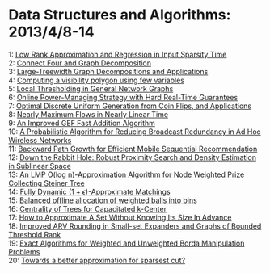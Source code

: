 # Data Structures and Algorithms: 2013/4/8-14  
1: [Low Rank Approximation and Regression in Input Sparsity Time](https://doi.org/10.48550/arXiv.1207.6365)  
2: [Connect Four and Graph Decomposition](https://doi.org/10.48550/arXiv.1210.4367)  
3: [Large-Treewidth Graph Decompositions and Applications](https://doi.org/10.48550/arXiv.1304.1577)  
4: [Computing a visibility polygon using few variables](https://doi.org/10.48550/arXiv.1111.3584)  
5: [Local Thresholding in General Network Graphs](https://doi.org/10.48550/arXiv.1212.5880)  
6: [Online Power-Managing Strategy with Hard Real-Time Guarantees](https://doi.org/10.48550/arXiv.1304.1590)  
7: [Optimal Discrete Uniform Generation from Coin Flips, and Applications](https://doi.org/10.48550/arXiv.1304.1916)  
8: [Nearly Maximum Flows in Nearly Linear Time](https://doi.org/10.48550/arXiv.1304.2077)  
9: [An Improved GEF Fast Addition Algorithm](https://doi.org/10.48550/arXiv.1304.2110)  
10: [A Probabilistic Algorithm for Reducing Broadcast Redundancy in Ad Hoc  Wireless Networks](https://doi.org/10.48550/arXiv.1304.2112)  
11: [Backward Path Growth for Efficient Mobile Sequential Recommendation](https://doi.org/10.48550/arXiv.1304.2144)  
12: [Down the Rabbit Hole: Robust Proximity Search and Density Estimation in  Sublinear Space](https://doi.org/10.48550/arXiv.1111.2942)  
13: [An LMP O(log n)-Approximation Algorithm for Node Weighted Prize  Collecting Steiner Tree](https://doi.org/10.48550/arXiv.1302.2127)  
14: [Fully Dynamic $(1+\epsilon)$-Approximate Matchings](https://doi.org/10.48550/arXiv.1304.0378)  
15: [Balanced offline allocation of weighted balls into bins](https://doi.org/10.48550/arXiv.1304.2881)  
16: [Centrality of Trees for Capacitated k-Center](https://doi.org/10.48550/arXiv.1304.2983)  
17: [How to Approximate A Set Without Knowing Its Size In Advance](https://doi.org/10.48550/arXiv.1304.1188)  
18: [Improved ARV Rounding in Small-set Expanders and Graphs of Bounded  Threshold Rank](https://doi.org/10.48550/arXiv.1304.2060)  
19: [Exact Algorithms for Weighted and Unweighted Borda Manipulation Problems](https://doi.org/10.48550/arXiv.1304.3145)  
20: [Towards a better approximation for sparsest cut?](https://doi.org/10.48550/arXiv.1304.3365)  